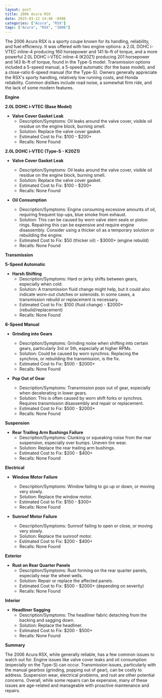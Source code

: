 ```yaml
---
layout: post
title: 2006 Acura RSX
date: 2025-03-12 14:40 -0400
categories: ["Acura", "RSX"]
tags: ["Acura", "RSX", "2006"]
---
```

The 2006 Acura RSX is a sporty coupe known for its handling, reliability, and fuel efficiency. It was offered with two engine options: a 2.0L DOHC i-VTEC inline-4 producing 160 horsepower and 141 lb-ft of torque, and a more powerful 2.0L DOHC i-VTEC inline-4 (K20Z1) producing 201 horsepower and 143 lb-ft of torque, found in the Type-S model. Transmission options included a 5-speed manual, a 5-speed automatic (for the base model), and a close-ratio 6-speed manual (for the Type-S). Owners generally appreciate the RSX's sporty handling, relatively low running costs, and Honda reliability. Common dislikes include road noise, a somewhat firm ride, and the lack of some modern features.

**Engine**

**2.0L DOHC i-VTEC (Base Model)**

*   **Valve Cover Gasket Leak**
    *   Description/Symptoms: Oil leaks around the valve cover, visible oil residue on the engine block, burning smell.
    *   Solution: Replace the valve cover gasket.
    *   Estimated Cost to Fix: $100 - $200+
    *   Recalls: None Found

**2.0L DOHC i-VTEC (Type-S - K20Z1)**

*   **Valve Cover Gasket Leak**
    *   Description/Symptoms: Oil leaks around the valve cover, visible oil residue on the engine block, burning smell.
    *   Solution: Replace the valve cover gasket.
    *   Estimated Cost to Fix: $100 - $200+
    *   Recalls: None Found

*   **Oil Consumption**
    *   Description/Symptoms: Engine consuming excessive amounts of oil, requiring frequent top-ups, blue smoke from exhaust.
    *   Solution: This can be caused by worn valve stem seals or piston rings. Repairing this can be expensive and require engine disassembly. Consider using a thicker oil as a temporary solution or rebuilding the engine.
    *   Estimated Cost to Fix: $50 (thicker oil) - $3000+ (engine rebuild)
    *   Recalls: None Found

**Transmission**

**5-Speed Automatic**

*   **Harsh Shifting**
    *   Description/Symptoms: Hard or jerky shifts between gears, especially when cold.
    *   Solution: A transmission fluid change might help, but it could also indicate worn-out clutches or solenoids. In some cases, a transmission rebuild or replacement is necessary.
    *   Estimated Cost to Fix: $100 (fluid change) - $2000+ (rebuild/replacement)
    *   Recalls: None Found

**6-Speed Manual**

*   **Grinding into Gears**
    *   Description/Symptoms: Grinding noise when shifting into certain gears, particularly 3rd or 5th, especially at higher RPMs.
    *   Solution: Could be caused by worn synchros. Replacing the synchros, or rebuilding the transmission, is the fix.
    *   Estimated Cost to Fix: $500 - $2000+
    *   Recalls: None Found

*   **Pop Out of Gear**
    *   Description/Symptoms: Transmission pops out of gear, especially when decelerating in lower gears.
    *   Solution: This is often caused by worn shift forks or synchros. Requires transmission disassembly and repair or replacement.
    *   Estimated Cost to Fix: $500 - $2000+
    *   Recalls: None Found

**Suspension**

*   **Rear Trailing Arm Bushings Failure**
    *   Description/Symptoms: Clunking or squeaking noise from the rear suspension, especially over bumps. Uneven tire wear.
    *   Solution: Replace the rear trailing arm bushings.
    *   Estimated Cost to Fix: $200 - $400+
    *   Recalls: None Found

**Electrical**

*   **Window Motor Failure**
    *   Description/Symptoms: Window failing to go up or down, or moving very slowly.
    *   Solution: Replace the window motor.
    *   Estimated Cost to Fix: $150 - $300+
    *   Recalls: None Found

*   **Sunroof Motor Failure**
    *   Description/Symptoms: Sunroof failing to open or close, or moving very slowly.
    *   Solution: Replace the sunroof motor.
    *   Estimated Cost to Fix: $200 - $400+
    *   Recalls: None Found

**Exterior**

*   **Rust on Rear Quarter Panels**
    *   Description/Symptoms: Rust forming on the rear quarter panels, especially near the wheel wells.
    *   Solution: Repair or replace the affected panels.
    *   Estimated Cost to Fix: $500 - $2000+ (depending on severity)
    *   Recalls: None Found

**Interior**

*   **Headliner Sagging**
    *   Description/Symptoms: The headliner fabric detaching from the backing and sagging down.
    *   Solution: Replace the headliner.
    *   Estimated Cost to Fix: $200 - $500+
    *   Recalls: None Found

**Summary**

The 2006 Acura RSX, while generally reliable, has a few common issues to watch out for. Engine issues like valve cover leaks and oil consumption (especially on the Type-S) can occur. Transmission issues, particularly with the manual gearbox (grinding, popping out of gear), can be costly to address. Suspension wear, electrical problems, and rust are other potential concerns. Overall, while some repairs can be expensive, many of these issues are age-related and manageable with proactive maintenance and repairs.

